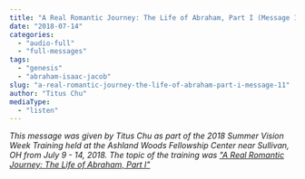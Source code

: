 ```yaml
---
title: "A Real Romantic Journey: The Life of Abraham, Part I (Message 11)"
date: "2018-07-14"
categories: 
  - "audio-full"
  - "full-messages"
tags: 
  - "genesis"
  - "abraham-isaac-jacob"
slug: "a-real-romantic-journey-the-life-of-abraham-part-i-message-11"
author: "Titus Chu"
mediaType: 
  - "listen"
---
```


_This message was given by Titus Chu as part of the 2018 Summer Vision Week Training held at the Ashland Woods Fellowship Center near Sullivan, OH from July 9 - 14, 2018. The topic of the training was ["A Real Romantic Journey: The Life of Abraham, Part I"](/2018-summer-vision-week-a-real-romantic-journey-the-life-of-abraham-part-i)_

